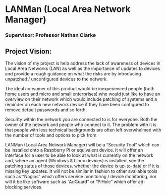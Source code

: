 # LANMan (Local Area Network Manager)

### Supervisor: Professor Nathan Clarke

## Project Vision:

The vision of my project is help address the lack of awareness of devices in Local Area Networks (LAN) as well as the importance of updates to devices and provide a rough guidance on what the risks are by introducing unpatched / unconfigured devices to the network. 

 

The ideal consumer of this product would be inexperienced people (both home users and micro and small enterprises) who would just like to have an overview on their network which would include patching of systems and a reminder on each new network device if they have been configured to remove default passwords and so forth. 

 

Security within the network you are connected to is for everyone. Both the owner of the network and people who connect to it. The problem with it is that people with less technical backgrounds are often left overwhelmed with the number of tools and options to pick from.  

 

LANMan (Local Area Network Manager) will be a “Security Tool” which can be installed onto a Raspberry Pi or equivalent device. It will offer an interface for a user to be able to look at what is currently on the network and, where an agent (Windows & Linux devices) is installed, see the patching status of those devices, whether the device is up-to-date or if it is missing key updates. It will not be similar in fashion to other available tools such as “Nagios” which offers service monitoring / device monitoring, nor will it be like software such as “AdGuard” or “PiHole” which offer ad-blocking services. 
